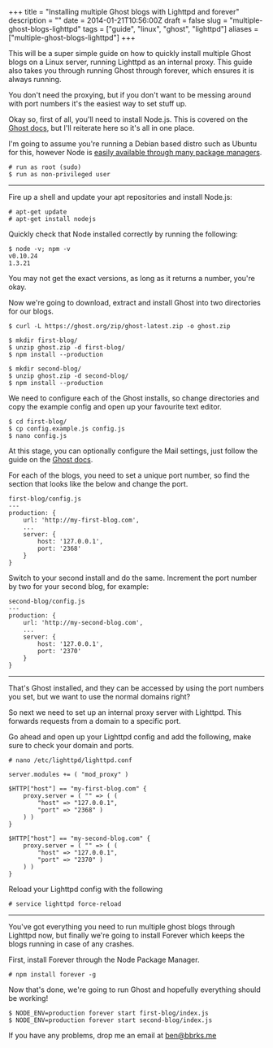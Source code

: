 +++
title = "Installing multiple Ghost blogs with Lighttpd and forever"
description = ""
date = 2014-01-21T10:56:00Z
draft = false
slug = "multiple-ghost-blogs-lighttpd"
tags = ["guide", "linux", "ghost", "lighttpd"]
aliases = ["multiple-ghost-blogs-lighttpd"]
+++

This will be a super simple guide on how to quickly install multiple Ghost blogs on a Linux server, running Lighttpd as an internal proxy. This guide also takes you through running Ghost through forever, which ensures it is always running.

You don't need the proxying, but if you don't want to be messing around with port numbers it's the easiest way to set stuff up.

Okay so, first of all, you'll need to install Node.js. This is covered on the [Ghost docs](http://docs.ghost.org/installation/linux/), but I'll reiterate here so it's all in one place.

I'm going to assume you're running a Debian based distro such as Ubuntu for this, however Node is [easily available through many package managers](https://github.com/joyent/node/wiki/Installing-Node.js-via-package-manager).

    # run as root (sudo)
    $ run as non-privileged user

---

Fire up a shell and update your apt repositories and install Node.js:

    # apt-get update
    # apt-get install nodejs

Quickly check that Node installed correctly by running the following:

    $ node -v; npm -v
    v0.10.24
    1.3.21

You may not get the exact versions, as long as it returns a number, you're okay.

Now we're going to download, extract and install Ghost into two directories for our blogs.

    $ curl -L https://ghost.org/zip/ghost-latest.zip -o ghost.zip

    $ mkdir first-blog/
    $ unzip ghost.zip -d first-blog/
    $ npm install --production

    $ mkdir second-blog/
    $ unzip ghost.zip -d second-blog/
    $ npm install --production

We need to configure each of the Ghost installs, so change directories and copy the example config and open up your favourite text editor.

    $ cd first-blog/
    $ cp config.example.js config.js
    $ nano config.js

At this stage, you can optionally configure the Mail settings, just follow the guide on the [Ghost docs](http://docs.ghost.org/mail/).

For each of the blogs, you need to set a unique port number, so find the section that looks like the below and change the port.

    first-blog/config.js
    ---
    production: {
        url: 'http://my-first-blog.com',
        ...
        server: {
            host: '127.0.0.1',
            port: '2368'
        }
    }

Switch to your second install and do the same. Increment the port number by two for your second blog, for example:

    second-blog/config.js
    ---
    production: {
        url: 'http://my-second-blog.com',
        ...
        server: {
            host: '127.0.0.1',
            port: '2370'
        }
    }

---

That's Ghost installed, and they can be accessed by using the port numbers you set, but we want to use the normal domains right?

So next we need to set up an internal proxy server with Lighttpd. This forwards requests from a domain to a specific port.

Go ahead and open up your Lighttpd config and add the following, make sure to check your domain and ports.

    # nano /etc/lighttpd/lighttpd.conf

    server.modules += ( "mod_proxy" )

    $HTTP["host"] == "my-first-blog.com" {
        proxy.server = ( "" => ( (
            "host" => "127.0.0.1",
            "port" => "2368" )
        ) )
    }

    $HTTP["host"] == "my-second-blog.com" {
        proxy.server = ( "" => ( (
            "host" => "127.0.0.1",
            "port" => "2370" )
        ) )
    }

Reload your Lighttpd config with the following

    # service lighttpd force-reload

---

You've got everything you need to run multiple ghost blogs through Lighttpd now, but finally we're going to install Forever which keeps the blogs running in case of any crashes.

First, install Forever through the Node Package Manager.

    # npm install forever -g

Now that's done, we're going to run Ghost and hopefully everything should be working!

    $ NODE_ENV=production forever start first-blog/index.js
    $ NODE_ENV=production forever start second-blog/index.js

If you have any problems, drop me an email at ben@bbrks.me
